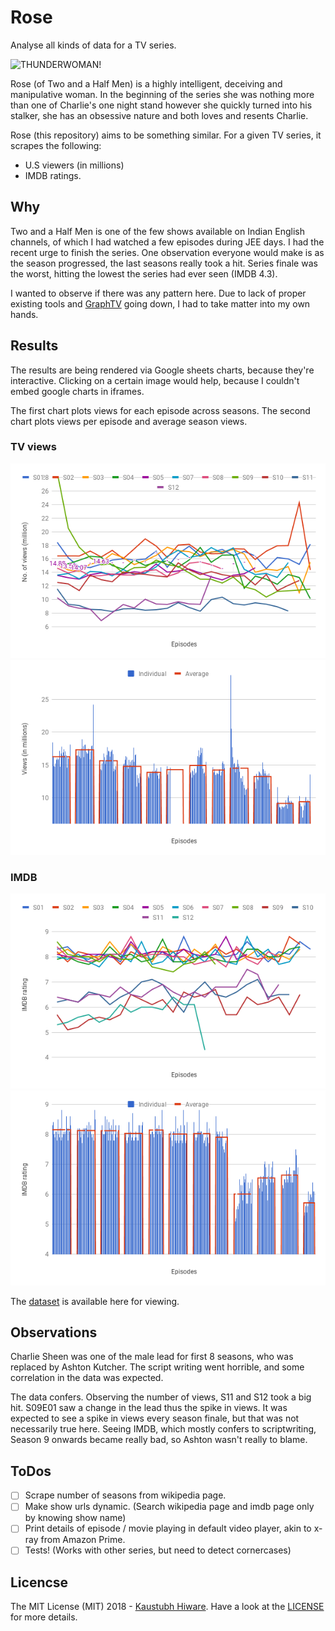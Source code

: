 # Rose

Analyse all kinds of data for a TV series.

<img src="https://imgur.com/F2EXKVb.png" style="margin: 0 auto; display: block;" alt="THUNDERWOMAN!">

Rose (of Two and a Half Men) is a highly intelligent, deceiving and manipulative woman. In the beginning of the series she was nothing more than one of Charlie's one night stand however she quickly turned into his stalker, she has an obsessive nature and both loves and resents Charlie.

Rose (this repository) aims to be something similar. For a given TV series, it scrapes the following:

* U.S viewers (in millions)
* IMDB ratings.

## Why

Two and a Half Men is one of the few shows available on Indian English channels, of which I had watched a few episodes during JEE days. I had the recent urge to finish the series. One observation everyone would make is as the season progressed, the last seasons really took a hit. Series finale was the worst, hitting the lowest the series had ever seen (IMDB 4.3).

I wanted to observe if there was any pattern here. Due to lack of proper existing tools and [GraphTV](http://graphtv.kevinformatics.com) going down, I had to take matter into my own hands.


## Results

The results are being rendered via Google sheets charts, because they're interactive. Clicking on a certain image would help, because I couldn't embed google charts in iframes.

The first chart plots views for each episode across seasons. The second chart plots views per episode and average season views.

### TV views

[![](images/views_barchart.png)](https://docs.google.com/spreadsheets/d/e/2PACX-1vSYgcXvLA7HYxnFTLUMdW3dkvPFl9HE2ulO0qObS2Y6xsIZq1tlIabu-p1LG-2X_lBYHIZOvSrOmtpR/pubchart?oid=743901098&amp;format=interactive) [![](images/views_averaged.png)](https://docs.google.com/spreadsheets/d/e/2PACX-1vSYgcXvLA7HYxnFTLUMdW3dkvPFl9HE2ulO0qObS2Y6xsIZq1tlIabu-p1LG-2X_lBYHIZOvSrOmtpR/pubchart?oid=1321595076&amp;format=interactive)


### IMDB

[![](images/imdb_barchart.png)](https://docs.google.com/spreadsheets/d/e/2PACX-1vSYgcXvLA7HYxnFTLUMdW3dkvPFl9HE2ulO0qObS2Y6xsIZq1tlIabu-p1LG-2X_lBYHIZOvSrOmtpR/pubchart?oid=1262982098&amp;format=interactive) [![](images/imdb_averaged.png)](https://docs.google.com/spreadsheets/d/e/2PACX-1vSYgcXvLA7HYxnFTLUMdW3dkvPFl9HE2ulO0qObS2Y6xsIZq1tlIabu-p1LG-2X_lBYHIZOvSrOmtpR/pubchart?oid=72754234&amp;format=interactive)

The [dataset](https://docs.google.com/spreadsheets/d/11fuBypPfB_egoWfZCQr2TbtXgiYKT1k8ZGmih_Cgwsg) is available here for viewing.

## Observations

Charlie Sheen was one of the male lead for first 8 seasons, who was replaced by Ashton Kutcher. The script writing went horrible, and some correlation in the data was expected.

The data confers. Observing the number of views, S11 and S12 took a big hit. S09E01 saw a change in the lead thus the spike in views. It was expected to see a spike in views every season finale, but that was not necessarily true here. Seeing IMDB, which mostly confers to scriptwriting, Season 9 onwards became really bad, so Ashton wasn't really to blame.

## ToDos

- [ ] Scrape number of seasons from wikipedia page.
- [ ] Make show urls dynamic. (Search wikipedia page and imdb page only by knowing show name)
- [ ] Print details of episode / movie playing in default video player, akin to x-ray from Amazon Prime.
- [ ] Tests! (Works with other series, but need to detect cornercases)

## Licencse

The MIT License (MIT) 2018 - [Kaustubh Hiware](http://kaustubhhiware.github.io). Have a look at the [LICENSE](LICENSE) for more details.
